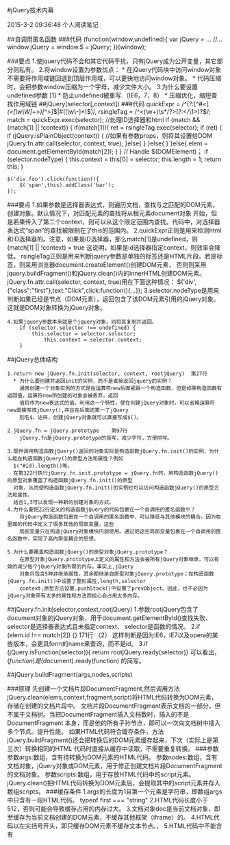 #jQuery技术内幕

2015-3-2 09:36:48
个人阅读笔记

##自调用匿名函数
###代码
    (function(window,undefined){
        var jQuery = ...
        //...
        window.jQuery = window.$ = jQuery;
    })(window);

###要点
    1.使jquery代码不会和其它代码干扰，只有jQuery成为公开变量，其它部分则私有。
    2.将window设置为参数优点：
        * 在jQuery代码块中访问window对象不需要将作用域链回退到顶层作用域，可以更快地访问window对象。
        * 代码压缩时，会把参数window压缩为一个字母，减少文件大小。
    3.为什么要设置undefined参数 [1]
        * 防止undefined被重写.（IE6，7，8）
        * 压缩优化，缩短查找作用域链
##jQuery(selector[,context])
###代码
    quickExpr = /^(?:[^#<]*(<[\w\W]+>)[^>]*$|#([\w\-]*)$)/,
    rsingleTag = /^<(\w+)\s*\/?>(?:<\/\1>)?$/;
    match = quickExpr.exec(selector);
    //处理ID选择器和html
    if (match && (match[1] || !context)) {
        if(match[1]){
            ret = rsingleTag.exec(selector);
            if (ret) {
                if (jQuery.isPlainObject(context)) {  //如果有参数props，则将其设置给DOM
                    jQuery.fn.attr.call(selector, context, true);
                }else{
                }
            }else{
            }
        }else{
            elem = document.getElementById(match[2]);
        }
    }
    // Handle $(DOMElement)；
    if (selector.nodeType) {
        this.context = this[0] = selector;
        this.length = 1;
        return this;
    }

    $('div.foo').click(function(){
        $('span',this).addClass('bar');
    });

###要点
    1.如果参数是选择器表达式，则遍历文档，查找与之匹配的DOM元素，创建对象。默认情况下，对匹配元素的查找将从根元素document对象
      开始，但是若果传入了第二个context，则可以从这个限定范围内查找。代码中，对选择器表达式“span”的查找被限制在了this的范围内。
    2.quickExpr正则是用来检测html和ID选择器的。注意，如果是ID选择器，那么match[1]是undefined，则(match[1] || !context) = true
      这说明，如果是id选择器指定context，则效率会降低。
      rsingleTag正则是用来判断jquery参数是单独的标签还是HTML片段。若是标签，则采用浏览器document.createElement()创建DOM元素，
      否则则采用jquery.buildFragment()和jQuery.clean()内的innerHTML创建DOM元素。
      jQuery.fn.attr.call(selector, context, true)用在下面这种情况：
        $('div',{"class":"first"},text:"Click",click:function(){...});
    3.selector.nodeType是用来判断如果已经是节点（DOM元素），返回包含了该DOM元素引用的jQuery对象。这就是DOM对象转换为jQuery对象。

    4.如果jquery参数本来就是个jquery对象，则将其复制并返回。
        if (selector.selector !== undefined) {
            this.selector = selector.selector;
                this.context = selector.context;
        }
##jQuery总体结构

    1.return new jQuery.fn.init(selector, context, rootjQuery)  第27行
      * 为什么要创建并返回init的实例，而不是直接返回jquery的实例？
        通常创建一个对象实例的方式是在运算符new后面紧跟一个构造函数，但是如果构造函数有返回值，运算符new所创建的对象会被丢弃，返回
        值将作为new表达式的值。利用这一个特性，使在创建jQuery对象时，可以省略运算符new直接写成jQuery(),并且在后面还第一了jQuery
        别名$，这样，创建jQuery对象就可以直接写成$()。

    2.jQuery.fn = jQuery.prototype    第97行
        jQuery.fn是jQuery.prototype的简写，减少字符，方便拼写。

    3.既然调用构造函数jQuery()返回的对象实际是构造函数jQuery.fn.init()的实例，为什么能在构造函数jQuery()的原型方法和属性？例如
      $("#id).length()等。
      在第322行执行jQuery.fn.init.prototype = jQuery.fn时，用构造函数jQuery()的原型对象覆盖了构造函数jQuery.fn.init()的原型
      对象，从而使构造函数jQuery.fn.init()的实例也可以访问构造函数jQuery()的原型方法和属性。
      结合1,3可以发现一种新的创建对象的方式。
    4.为什么要把22行定义的构造函数jQuery的代码包裹在一个自调用的匿名函数中？
        将jQuery构造函数包裹在一个自调用的匿名函数中，可以降低与其他模块的耦合。因为在里面的代码中定义了很多其他的局部变量，这些
        局部变量只在构造jQuery对象模块内部使用。通过把这些局部变量包裹在一个自调用的匿名函数中，实现了高内聚低耦合的思想。

    5.为什么要覆盖构造函数jQuery()的原型对象jQuery.prototype？
        在原型对象jQuery.prototype上定义的属性和方法会被所有jQuery对象继承，可以有效的减少每个jQuery对象所需的内存。事实上,jQuery
        对象只包含5种非继承属性，其余都继承自原型对象jQuery.prototype；在构造函数jQuery.fn.init()中设置了整形属性,length,selector
        context;原型方法设置.pushStack()中设置了prevObject。因此，也不必因为jQuery对象带有太多的属性和方法而担心会占用太多内存。
##jQuery.fn.init(selector,context,rootjQuery)
    1.参数rootjQuery包含了document对象的jQuery对象，用于document.getElementById()查找失败、selector是选择器表达式且未指定context、
    selector是函数的情况。
    2.if (elem.id !== match[2]) {}  171行   （2）
        这样判断是因为IE6，IE7以及opera的某些版本，会更具form的name来查询，而不是id。
    3.if (jQuery.isFunction(selector)){ return rootjQuery.ready(selector)}
        可以看出，$(function)是$(document).ready(function) 的简写。

##jQuery.buildFragment(args,nodes,scripts)

###原理
      先创建一个文档片段DocumentFragment,然后调用方法jQuery.clean(elems,context,fragment,script)将HTML代码转换为DOM元素，
    存储在创建的文档片段中。
      文档片段DocumentFragment表示文档的一部分，但不属于文档树。当把DocumentFragment插入文档数时，插入的不是DocumentFragment
    本身，而是他的所有子孙节点，即可以一次向文档树中插入多个节点。提升性能。
      如果HTML代码符合缓存条件，方法jQuery.buildFragment()还会把转换后的DOM元素缓存起来，下次（实际上是第三次）转换相同的HTML
    代码时直接从缓存中读取，不需要重复转换。
###参数
      参数args:数组，含有待转换为DOM元素的HTML代码。
      参数nodes:数组，含有文档对象，jQuery对象或DOM元素，用于修正创建文档片段DocumentFragment的文档对象。
      参数scripts:数组，用于存放HTML代码中的script元素。jQuery.clean()把HTML代码转换为DOM元素后，会提取其中的script元素并存入
    数组scripts。
###缓存条件
    1.args的长度为1且第一个元素是字符串，即数组args中只含有一段HTML代码。 typeof first === "string"
    2.HTML代码长度小于512，否则可能会导致缓存占用的内存过大。
    3.文档对象doc是当前文档对象，即至缓存为当前文档创建的DOM元素，不缓存其他框架（iframe）的。
    4.HTML代码以左尖括号开头，即只缓存DOM元素不缓存文本节点。、
    5.HTML代码中不能含有<script>,<object>,<embed>,<option>,<style> 因为如果缓存option会导致丢失option的选中状态。
    6.当前浏览器可以正确的复制单选按钮和复选框的选中状态checked,或者HTML代码中单选按钮和复选按钮没有被选中。
    7.当前浏览器可以正确地复制HTML5元素或者HTML代码中没有HTML5标签。

##jQuery.clean(elems,context,fragment,script)

###原理
      方法jQuery.clean()负责把HTML代码转换成DOM元素，并提取其中的script元素。该方法先创建一个临时的div元素，并将其插入一个
    安全的文档片段中，然后把HTML元素代码赋值给div元素的innerHTML属性，浏览器会自动生成DOM元素，最后解析div元素的子元素得到
    转换后的DOM元素。
      安全文档片段指能正确渲染HTML5元素的文档片段，通过在文档片段上创建HTML5元素，可以教会浏览器正确的渲染HTML5元素。
      如果HTML代码中含有需要包裹在父标签中的子标签，例如<option>需要包裹在<select>中，方法jQuery.clean()会先在HTML
    代码的前后加上父标签和关闭标签，在设置临时div元素的innerHTML属性生成DOM元素后，在层层剥去包裹的父元素，取出HTML
    代码对应的DOM元素。
      如果HTML代码中含有<script>标签，为了能执行其中的script代码或者其引用的文件，在设置临时div元素的innerHTML属性
    生成DOM元素后，jQuery.clean()会提取<script>中的元素放入scripts数组中.注意，含有<script>标签的HTML代码设置给某
    个元素innerHTML后，其中的script代码并不会自动执行，所引用的javascript文件也不会加载和执行。(3-script自动执行)

###参数
      参数elems:数组，包含了待转换的HTML代码。
      参数context：文档对象，该参数在方法jQuery.buildFragment()中被修改为正确的文档对象（变量doc），稍后会调用它
    的方法createTextNode()创建文本节点、调用方法createElement()创建临时div元素。
      参数fragment：文档片段，作为存放转换后的DOM元素的占位符，该参数在jQuery.buildFragment中被创建。
      参数scripts：数组，用于存放转换后的DOM元素中的scripts元素。
###要点
    * 由于在.before()和.after()中直接调用clean()方法，并且只传入elems参数，所以要对context进行修正。
    * context = context || document
    由于在IE中，context.createElement失败返回的是object，所以还需增加验证
    if( typeof context.createElement ==="undefined"){
        context = context.ownerDocument || context[0] && context[0].ownerDocument || document;
    }

    * 创建option如果包含在单选的<select>中，创建的第一个option元素的属性会被浏览器默认设置为true，而如果
    包含在多选的<select multiple='multiple'>中，则不会被浏览器修改。
    * 在IE9以下的浏览器中，不能序列化标签<link>和<script>,即通过浏览器的innerHTML机制不能将其转换为对应的
    script元素和link元素。解决方案是在标签<link>和<script>外面再包裹一层元素再转换。包裹的元素定义在
    wrapMap._default中，_default默认为[0,"",""],如果jQuery.support.htmlSerialize为false，则会在第5675
    行被修正为[1,"div<div>","</div>"]。                          (4-innerHTML插入script元素兼容性问题)
    * 创建安全片段:IE9以下的浏览器不支持HTML5元素，如果遇到未知标签（如<article>）,浏览器会向DOM树插入一个
    没有子元素的空元素。解决方法是在使用未知标签之前，使用document.createElement('未知标签')创建一个对应的
    DOM元素，这样就“教会”浏览器正确的解析和渲染这个未知标签。    (jQuery1.7.1 5667行)
    * 利用浏览器的innerHTML机制将HTML代码转换为DOM元素
    先为HTML代码包裹必要的父标签，然后赋值给临时的div元素的innerHTML属性，从而将HTML代码转换为DOM元素，之后
    再层层剥去包裹的父元素，得到转换后的DOM元素。
    * 返回转换后的DOM元素，如果传入了文档片段fragment和数组scripts，那么调用jQuery.clean()的代码应从fragment
    中读取转换后的DOM元素，从scripts中读取合法的script元素。如果未传入，则只能使用返回值ret.

##jQuery.extend([deep],target,object1[,objectN])
    等同于jQuery.fn.extend([deep],target,object1[,objectN]),用于合并两个或多个对象的属性到第一个对象。
###参数
      参数deep：可选布尔值，表示是否进行深度合并（即递归合并）。合并行为默认是不递归的，如果第一个参数的属性
    本身是一个对象或者数组，那么他的属性会被后面的其它参数的同名属性完全覆盖。如果为true，表示进行深度合并，
    合并过程是递归的。
      参数target：目标对象
      参数object1[,objectN]:源对象，包含待合并属性。如果提供了2个或者更多的对象，所有源对象的属性都将会合并
    到目标对象；如果仅提供一个对象，意味着参数target被忽略，jQuery或者jQuery.fn被当做目标对象，通过这种方式
    可以再jQuery或者jQuery.fn上添加新的属性和方法，jQuery的其他模块大都是这么实现的。
###
    1.当参数个数不定时，函数参数不列出，采用argument获取。
    2.如果不是深度合并，核心代码为target[name] = object[name]
    3.深度合并递归停止点 if (target === copy) {continue;}
##jQuery其它方法技巧
    1.使用get()方法时，参数可以为负数，这是可以使用length+num计算来获取负索引所在的位置。
    2.each(callback,args),jQuery.each(object,callback,args)
        参数object:待遍历的对象或数组
        参数callbacks:回调函数，会在数组的每个元素或对象的每个属性上执行。
        参数args:传给回调函数callbacks的参数数组，可选。如果没有传入参数。
        if (callback.apply(object[ name ], args) === false) {break;}
    3.map(callback(value,indexOrKey))，jQuery.map(arrayOrObject,callback(value,indexOrKey))
      map()遍历当前jQuery对象，在每个元素上执行回调函数，并将回调函数的返回值放入一个新jQuery对象中。该方法常用于
    获取或设置DOM元素集合的值。
      执行回调函数时，关键字this指向当前元素。回调函数可以返回一个独立的数据项或者数据项数组，返回值将被插入
    结果集当中。    304行
      jQuery.map()对数组中的每个元素或对象的每个属性调用回调函数，并将函数的返回值放入一个新的数组中。执行
    回调函数时传入两个参数：数组元素或属性值，元素下标或属性名。
      return ret.concat.apply([], ret)    在空数组[]上调用方法concat()扁平化结果集ret中的元素，并返回。
    4.原型方法.pushStack(elements,name,argument)
      创建一个新的空jQuery对象，然后把DOM元素集合放入这个jQuery对象中，并保留对当前jQuery对象的引用。 239
        参数elems:将放入新jQuery对象的元素数组（或类数组对象）。
        参数name:产生元素数组elems的jQuery方法名。
        参数selector:传给jQuery方法的参数，用于修正原型属性.selector。因为jQuery对象都包含了selector属性。
    5.方法.end()结束当前链条中最近的筛选操作，并将匹配元素集合还原为之前的状态。
        return this.prevObject || jQuery.constructor(null)  返回前一个jQuery对象，如果不存在则返回空的对象。
      pushStack入栈，end出栈
    6.slice
        return this.pushStack( slice.apply(this,arguments),"slice",slice.call(arguments).join(",") );
      先借用数组方法slice()从当前jQuery对象中获取指定范围的子集(数组)，在调用方法.pushStack()把子集转换为jQuery
      对象，同时通过属性prevObject保留了对当前jQuery对象的引用。
        字符串转数组的快速方法 i = +i 这就直接将i变为了数字。
##静态属性和方法
###jQuery.noConflict([removeAll])
    if(window.$ === jQuery){window.$ = _$}只有在jQuery库持有全局变量$的情况下，才会释放$的控制权，用_$代替。
    if(deep && window.jQuery = _jQuery) 传入参数true，则表示用_jQuery代替jQuery
###jQuery.type(obj)
      判断参数内建javascript类型。如果参数是undefined或者null，则返回undefined或null；如果参数是javascript内部
    对象，则返回对应的字符串名称；其它情况一律返回“object”。
    return obj == null ? String( obj ) :class2type[toString.call(obj)] || "object";
      注意：如果obj是undefined，obj == null 为true。而String(obj)能将其转换为对应的原始字符串“undefined”或null
###class2type
    toString = Object.prototype.toString
    class2type = {}
    jquery.each("Boolean Number String Function Array Date RegExp Object".split(" "),function(i,name){
        class2type["[object "+name+"]"] = name.toLowerCase();
    })
###jQuery.isWindow(obj)
    通过特征属性setInterval来实现判断是否是window对象。
    return obj && typeof obj === "object" && "setInterval" in obj;
###jQuery.isNumeric( value )
    用于判断参数是否是数字或者看起来像数字。
    !isNaN(parseFloat(obj)) && isFinite( obj );
    方法parseFloat(string)用于对字符串参数进行解析，并返回字符串中第一个数字。
    parseFloat('12.3a')  ===>12.3
    parseInt('12.3a')  ===>12
    isNaN和isFinite是js原生函数。
###isPlainObject(obj)
    判断obj是否是用对象直接量{}或new Object()创建的对象。 参照jsSkill判断对象的类型isPlainObject
###jQuery.parseJSON(data),jQuery.parseXML(data)
      jQuery.parseJSON(data)接受一个格式化良好的json字符串，返回解析后的javascript对象。如果参数是不正确的，那么
    抛出异常，如果参数为null或者undefined，空字符串，返回null.如果浏览器提供了原生的JSON.parse(),则使用该方法解析
    json字符串，否则使用(new Function("return "+data))()解析JSON字符串。
    data = jQuery.trim(data);//IE6/7不支持原生的JSON.parse,在使用(new Function("return "+data))()时，要移除空白符.
      jQuery.parseXML(data)接受一个格式良好的XML字符串，返回解析后的XML文档。该方法使用浏览器原生的XML解析函数实现。
    在IE9+和其它浏览器中，会使用DOMParser对象解析；在IE9以下的浏览器中，使用ActiveXObject对象解析。
###inArray(elem,array,i)
    if(indexOf){return indexOf.call(array,elem,i);} //如果浏览器支持数组方法indexOf(),调用并返回下标。ES5标准化。
###jQuery.merge(first,second)
      该方法用于合并两个数组的元素到第一个数组中。第一个数组可以使数组或类数组对象，即必须含有整形（或可转换为整形）属
    性length;第二个参数可以是数组、类数组对象或任何含有连续整形属性的对象。该方法是破坏性的，会改变第一个数组。如果想
    要保存第一个数组，可以创建一个副本。即 var newArr = jQuery.merge([],oldArr);
    for(var l=second.length,j=0,i=first.length;j<l;j++){ first[i++] = second[j] }
###jQuery.grep(array,callback,inv)
    如果参数inv未传入或是false,返回一个满足回调函数的元素数组。如参数inv为true，返回一个不满足回调函数的元素数组。
    var inv = !!inv;           retVal = !callback(elem[i],i);
###jQuery.guid,jQuery.uuid
      该属性是一个全局计数器，用于jQuery事件模块和缓存模块。在jQuery事件模块中，每个事件监听函数会被设置一个唯一的
    guid属性，用来唯一标识这个函数；在缓存模块中，通过在DOM元素上附加一个唯一标识，来关联该元素和该元素对应的缓存。
    属性guid初始值为1，每次增加1.
    794     guid:1,
    //jquery.data(elem,name,data,pvt)
    1679    elem[internalKey] = id = ++jQuery.uuid
    //jQuery.event.add:function(elem,types,handler,data,selector)
    2861    handler.guid = jQuery.guid++;

###jQuery.proxy(function,context)
    接收一个函数，返回一个新的函数，新的函数有指定的上下文。
    1）jQuery.proxy( function,context )
        参数function是将被改变上下文函数，参数context是上下文。
    2）jQuery.proxy( context,name )
        参数name是参数context的属性。指定参数name对应的函数的上下文始终未context.
    核心代码：
    var args = slice.call(arguments, 2),        //获取其它参数
        proxy = function () {
            return fn.apply(context, args.concat(slice.call(arguments)));//代理函数调用fn,调用通过apply指定上下文。
        };
    proxy.guid = fn.guid = fn.guid || proxy.guid || jQuery.guid++; //设置唯一标识guid.
###jQuery.browser
    jQuery.browser通过解析navigator.userAgent来获取浏览器类型和版本，这叫做浏览器嗅探技术。
    应该避免编写基于特定浏览器类型或版本号的代码，因为这会导致代码与特定的浏览器类型或版本紧密绑定在一起。解决浏览器兼容
    问题更好的做法是基于浏览器功能测试编写代码。
    // Useragent RegExp
    rwebkit = /(webkit)[ \/]([\w.]+)/,
    ropera = /(opera)(?:.*version)?[ \/]([\w.]+)/,
    rmsie = /(msie) ([\w.]+)/,
    rmozilla = /(mozilla)(?:.*? rv:([\w.]+))?/,

##Sizzle
1.从右往左匹配，因为父节点大多是情况下比子节点少，这么遍历相对较少。
但是如果存在块间关系符（即相邻的块间有依赖关系）和位置伪类，则从左向右查找。如$("div button:first"),在查找所有div元素
下的所有button元素中的第一个时，位置伪类过滤的是"div button"匹配元素的集合。
2.  chunker.exec("");
    m = chunker.exec(soFar);  //正则chunker每次匹配选择器表达式的剩余部分之前，先通过匹配一个空字符串来重置正则chunker
    的开始位置，从而使得每次匹配都会从头开始匹配。直接设置chunker.lastIndex=0也能达到同样的效果。

##jQuery.Callbacks(flag)

###createFlag(flags)
用于将字符串格式的标记转换为对象格式的标记，并把转换结果缓存起来。例如createFlags('once memory')会返回{once:true,memory:true}
  var flagsCache = {}
  function createFlag(flags){
    //将变量object和flagCache[flags]指向同一个空对象，因此后面为变量object添加的属性也是在为flagCache[flags]添加属性。
    var object = flagsCache[flags] = {}
    //...
    return object;
  }
  flags = flags ?(flagsCache[flags] || createFlags(flags)) :{}  //先从缓存中获取，没有就创建。
###fire(context,args)
  使用指定的上下文和参数，调用数组list中的所有回调函数。在memory模式下，回调函数列表的方法callbacks.add()在添加回调函数后，
如果回调函数列表未禁用并且已经被触发过，也会调用工具函数fire(context,args)来立即执行新添加的回调函数。
